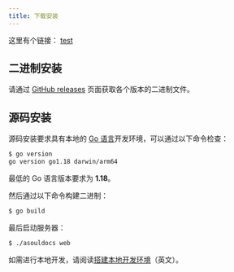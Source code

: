 ```yaml
---
title: 下载安装
---
```


这里有个链接： [test](./quick-start.md)

## 二进制安装

请通过 [GitHub releases](https://github.com/asoul-sig/asouldocs/releases) 页面获取各个版本的二进制文件。

## 源码安装

源码安装要求具有本地的 [Go 语言](https://go.dev/)开发环境，可以通过以下命令检查：

```bash
$ go version
go version go1.18 darwin/arm64
```

最低的 Go 语言版本要求为 **1.18**。

然后通过以下命令构建二进制：

```bash
$ go build
```

最后启动服务器：

```bash
$ ./asouldocs web
```

如需进行本地开发，请阅读[搭建本地开发环境](https://github.com/asoul-sig/asouldocs/blob/main/docs/dev/local_development.md)（英文）。
